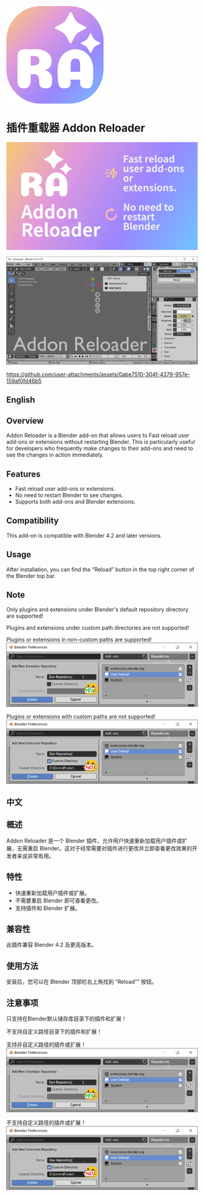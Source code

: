 ![logo.png](README/logo.png)

# 插件重载器 Addon Reloader

![pv.png](README/pv.png)

![screen.png](README/screen.png)

https://github.com/user-attachments/assets/0abe7510-304f-4379-957e-159af0fd46b5

## English

## Overview
Addon Reloader is a Blender add-on that allows users to Fast reload user add-ons or extensions without restarting Blender. This is particularly useful for developers who frequently make changes to their add-ons and need to see the changes in action immediately.

## Features
- Fast reload user add-ons or extensions.
- No need to restart Blender to see changes.
- Supports both add-ons and Blender extensions.

## Compatibility
This add-on is compatible with Blender 4.2 and later versions.

## Usage
After installation, you can find the “Reload” button in the top right corner of the Blender top bar.

## Note
Only plugins and extensions under Blender's default repository directory are supported!

Plugins and extensions under custom path directories are not supported!

Plugins or extensions in non-custom paths are supported!
![yes.png](README/yes.png)

Plugins or extensions with custom paths are not supported!
![no.png](README/no.png)


## 中文

## 概述
Addon Reloader 是一个 Blender 插件，允许用户快速重新加载用户插件或扩展，无需重启 Blender。这对于经常需要对插件进行更改并立即查看更改效果的开发者来说非常有用。

## 特性
- 快速重新加载用户插件或扩展。
- 不需要重启 Blender 即可查看更改。
- 支持插件和 Blender 扩展。

## 兼容性
此插件兼容 Blender 4.2 及更高版本。

## 使用方法
安装后，您可以在 Blender 顶部栏右上角找到 “Reload”” 按钮。

## 注意事项
只支持在Blender默认储存库目录下的插件和扩展！

不支持自定义路径目录下的插件和扩展！

支持非自定义路径的插件或扩展！
![yes.png](README/yes.png)

不支持自定义路径的插件或扩展！
![no.png](README/no.png)